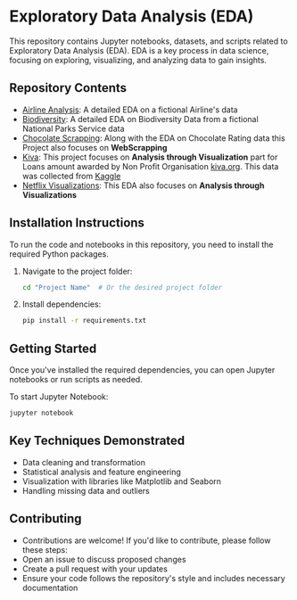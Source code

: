 # Exploratory Data Analysis (EDA)

This repository contains Jupyter notebooks, datasets, and scripts related to Exploratory Data Analysis (EDA). EDA is a key process in data science, focusing on exploring, visualizing, and analyzing data to gain insights.

## Repository Contents
- [Airline Analysis](./Airline%20Analysis): A detailed EDA on a fictional Airline's data
- [Biodiversity](./Biodiversity): A detailed EDA on Biodiversity Data from a fictional National Parks Service data
- [Chocolate Scrapping](./Chocolate%20Scrapping): Along with the EDA on Chocolate Rating data this Project also focuses on **WebScrapping**
- [Kiva](./Kiva): This project focuses on **Analysis through Visualization** part for Loans amount awarded by Non Profit Organisation [kiva.org](https://www.kiva.org/). This data was collected from [Kaggle](https://www.kaggle.com/datasets/fkosmowski/kivadhsv1)
- [Netflix Visualizations](./Netflix%20Visualizations): This EDA also focuses on **Analysis through Visualizations**

## Installation Instructions
To run the code and notebooks in this repository, you need to install the required Python packages. 
  1. Navigate to the project folder:
     ```bash
     cd "Project Name"  # Or the desired project folder
     ```
  2. Install dependencies:
     ```bash
     pip install -r requirements.txt
     ```
## Getting Started
Once you've installed the required dependencies, you can open Jupyter notebooks or run scripts as needed.

To start Jupyter Notebook:
```bash
jupyter notebook
```
## Key Techniques Demonstrated
- Data cleaning and transformation
- Statistical analysis and feature engineering
- Visualization with libraries like Matplotlib and Seaborn
- Handling missing data and outliers
## Contributing
- Contributions are welcome! If you'd like to contribute, please follow these steps:
- Open an issue to discuss proposed changes
- Create a pull request with your updates
- Ensure your code follows the repository's style and includes necessary documentation
